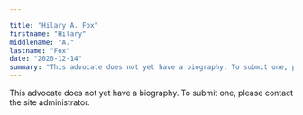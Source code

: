 ```yaml
---

title: "Hilary A. Fox"
firstname: "Hilary"
middlename: "A."
lastname: "Fox"
date: "2020-12-14"
summary: "This advocate does not yet have a biography. To submit one, please contact the site administrator."
---
```

This advocate does not yet have a biography. To submit one, please contact the site administrator.

